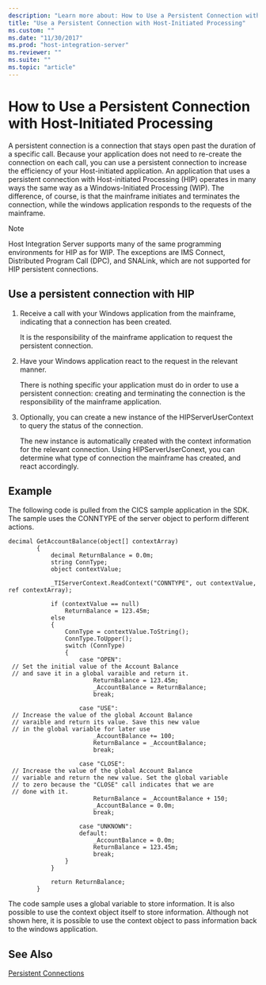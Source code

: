 ```yaml
---
description: "Learn more about: How to Use a Persistent Connection with Host-Initiated Processing"
title: "Use a Persistent Connection with Host-Initiated Processing"
ms.custom: ""
ms.date: "11/30/2017"
ms.prod: "host-integration-server"
ms.reviewer: ""
ms.suite: ""
ms.topic: "article"
---
```

# How to Use a Persistent Connection with Host-Initiated Processing
A persistent connection is a connection that stays open past the duration of a specific call. Because your application does not need to re-create the connection on each call, you can use a persistent connection to increase the efficiency of your Host-initiated application. An application that uses a persistent connection with Host-initiated Processing (HIP) operates in many ways the same way as a Windows-Initiated Processing (WIP). The difference, of course, is that the mainframe initiates and terminates the connection, while the windows application responds to the requests of the mainframe.  
  
> [!NOTE]
>  Host Integration Server supports many of the same programming environments for HIP as for WIP. The exceptions are IMS Connect, Distributed Program Call (DPC), and SNALink, which are not supported for HIP persistent connections.  
  
## Use a persistent connection with HIP  
  
1.  Receive a call with your Windows application from the mainframe, indicating that a connection has been created.  
  
     It is the responsibility of the mainframe application to request the persistent connection.  
  
2.  Have your Windows application react to the request in the relevant manner.  
  
     There is nothing specific your application must do in order to use a persistent connection: creating and terminating the connection is the responsibility of the mainframe application.  
  
3.  Optionally, you can create a new instance of the HIPServerUserContext to query the status of the connection.  
  
     The new instance is automatically created with the context information for the relevant connection. Using HIPServerUserConext, you can determine what type of connection the mainframe has created, and react accordingly.  
  
## Example  
 The following code is pulled from the CICS sample application in the SDK. The sample uses the CONNTYPE of the server object to perform different actions.  
  
```  
decimal GetAccountBalance(object[] contextArray)  
        {  
            decimal ReturnBalance = 0.0m;  
            string ConnType;  
            object contextValue;  
  
            _TIServerContext.ReadContext("CONNTYPE", out contextValue, ref contextArray);  
  
            if (contextValue == null)  
                ReturnBalance = 123.45m;  
            else  
            {  
                ConnType = contextValue.ToString();  
                ConnType.ToUpper();  
                switch (ConnType)  
                {  
                    case "OPEN":  
 // Set the initial value of the Account Balance  
 // and save it in a global varaible and return it.  
                        ReturnBalance = 123.45m;  
                        _AccountBalance = ReturnBalance;  
                        break;  
  
                    case "USE":  
 // Increase the value of the global Account Balance  
 // varaible and return its value. Save this new value  
 // in the global variable for later use  
                        _AccountBalance += 100;  
                        ReturnBalance = _AccountBalance;  
                        break;  
  
                    case "CLOSE":  
 // Increase the value of the global Account Balance  
 // variable and return the new value. Set the global variable  
 // to zero because the "CLOSE" call indicates that we are   
 // done with it.  
                        ReturnBalance = _AccountBalance + 150;  
                        _AccountBalance = 0.0m;  
                        break;  
  
                    case "UNKNOWN":  
                    default:  
                        _AccountBalance = 0.0m;  
                        ReturnBalance = 123.45m;  
                        break;  
                }  
            }  
  
            return ReturnBalance;  
        }  
```  
  
 The code sample uses a global variable to store information. It is also possible to use the context object itself to store information. Although not shown here, it is possible to use the context object to pass information back to the windows application.  
  
## See Also  
 [Persistent Connections](../core/persistent-connections2.md)   
